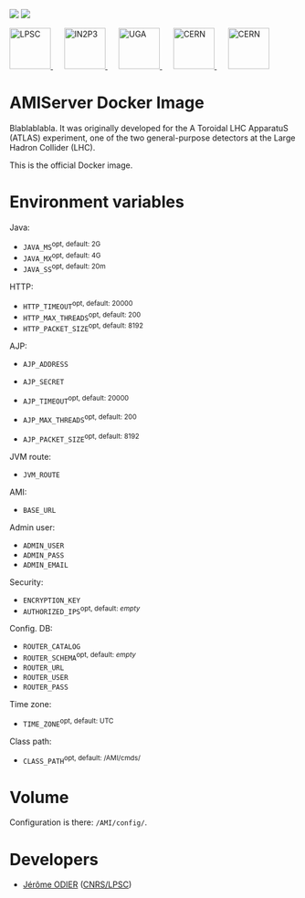 [![][Build Status img]][Build Status]
[![][License img]][License]

<a href="http://lpsc.in2p3.fr/" target="_blank">
	<img src="http://ami.in2p3.fr/docs/images/logo_lpsc.png" alt="LPSC" height="72" />
</a>
&nbsp;&nbsp;&nbsp;&nbsp;
<a href="http://www.in2p3.fr/" target="_blank">
	<img src="http://ami.in2p3.fr/docs/images/logo_in2p3.png" alt="IN2P3" height="72" />
</a>
&nbsp;&nbsp;&nbsp;&nbsp;
<a href="http://www.univ-grenoble-alpes.fr/" target="_blank">
	<img src="http://ami.in2p3.fr/docs/images/logo_uga.png" alt="UGA" height="72" />
</a>
&nbsp;&nbsp;&nbsp;&nbsp;
<a href="http://home.cern/" target="_blank">
	<img src="http://www.cern.ch/ami/images/logo_atlas.png" alt="CERN" height="72" />
</a>
&nbsp;&nbsp;&nbsp;&nbsp;
<a href="http://atlas.cern/" target="_blank">
	<img src="http://ami.in2p3.fr/docs/images/logo_cern.png" alt="CERN" height="72" />
</a>

AMIServer Docker Image
======================

Blablablabla. It was originally developed for the A Toroidal LHC ApparatuS (ATLAS) experiment, one of the two general-purpose detectors at the Large Hadron Collider (LHC).

This is the official Docker image.

Environment variables
=====================

Java:
* `JAVA_MS`<sup>opt, default: 2G</opt>
* `JAVA_MX`<sup>opt, default: 4G</opt>
* `JAVA_SS`<sup>opt, default: 20m</opt>

HTTP:
* `HTTP_TIMEOUT`<sup>opt, default: 20000</opt>
* `HTTP_MAX_THREADS`<sup>opt, default: 200</opt>
* `HTTP_PACKET_SIZE`<sup>opt, default: 8192</opt>

AJP:
* `AJP_ADDRESS`
* `AJP_SECRET`

* `AJP_TIMEOUT`<sup>opt, default: 20000</opt>
* `AJP_MAX_THREADS`<sup>opt, default: 200</opt>
* `AJP_PACKET_SIZE`<sup>opt, default: 8192</opt>

JVM route:
* `JVM_ROUTE`

AMI:
* `BASE_URL`

Admin user:
* `ADMIN_USER`
* `ADMIN_PASS`
* `ADMIN_EMAIL`

Security:
* `ENCRYPTION_KEY`
* `AUTHORIZED_IPS`<sup>opt, default: <i>empty</i></opt>

Config. DB:
* `ROUTER_CATALOG`
* `ROUTER_SCHEMA`<sup>opt, default: <i>empty</i></opt>
* `ROUTER_URL`
* `ROUTER_USER`
* `ROUTER_PASS`

Time zone:
* `TIME_ZONE`<sup>opt, default: UTC</opt>

Class path:
* `CLASS_PATH`<sup>opt, default: /AMI/cmds/</opt>

Volume
======

Configuration is there: `/AMI/config/`.

Developers
==========

* [Jérôme ODIER](https://annuaire.in2p3.fr/4121-4467/jerome-odier) ([CNRS/LPSC](http://lpsc.in2p3.fr/))

[Build Status]:https://github.com/ami-team/docker-ami-server/actions/workflows/docker-image.yml
[Build Status img]:https://github.com/ami-team/docker-ami-server/actions/workflows/docker-image.yml/badge.svg?branch=master

[License]:http://www.cecill.info/licences/Licence_CeCILL_V2.1-en.txt
[License img]:https://img.shields.io/badge/license-CeCILL-blue.svg
